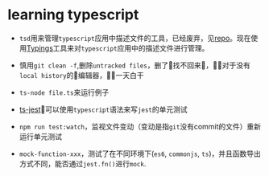 # learning typescript

*  `tsd`用来管理`typescript`应用中描述文件的工具，已经废弃，见[repo](https://github.com/DefinitelyTyped/tsd)。现在使用[Typings](https://github.com/typings/typings)工具来对`typescript`应用中的描述文件进行管理。

* 慎用`git clean -f`,删除`untracked files`，删了找不回来，对于没有`local history`的编辑器，一天白干

* `ts-node file.ts`来运行例子

* [ts-jest](https://github.com/kulshekhar/ts-jest)可以使用`typescript`语法来写`jest`的单元测试

* `npm run test:watch`，监视文件变动（变动是指`git`没有commit的文件）重新运行单元测试

* `mock-function-xxx`，测试了在不同环境下(`es6`, `commonjs`, `ts`)，并且函数导出方式不同，能否通过`jest.fn()`进行`mock`.
